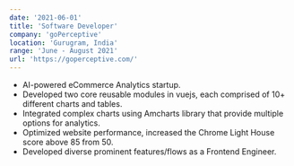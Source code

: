 ```yaml
---
date: '2021-06-01'
title: 'Software Developer'
company: 'goPerceptive'
location: 'Gurugram, India'
range: 'June - August 2021'
url: 'https://goperceptive.com/'
---
```

<!-- 
- Worked with a team of three designers to build a marketing website and e-commerce platform for [blistabloc](https://blistabloc.com), an ambitious startup originating from Northeastern
- Helped solidify a brand direction for blistabloc that spans both packaging and web
- Interfaced with clients on a weekly basis, providing technological expertise -->

<!-- - Worked with a senior developer and a manager to build two core reusable modules in the clients dashboard.
- Each module comprised of 10+ different charts and graphs that aimed to display data in a lucid way for better analysis.
- Improve the existing modules overall performance by reducing their runtime to half.
- Promoted as the frontend project lead for that project based on my performance in just 1 month.
- Tech Stack: Vuejs, Git, Github. -->


- AI-powered eCommerce Analytics startup.
- Developed two core reusable modules in vuejs, each comprised of 10+ different charts and tables.
- Integrated complex charts using Amcharts library that provide multiple options for analytics.
- Optimized website performance, increased the Chrome Light House score above 85 from 50.
- Developed diverse prominent features/flows as a Frontend Engineer.
